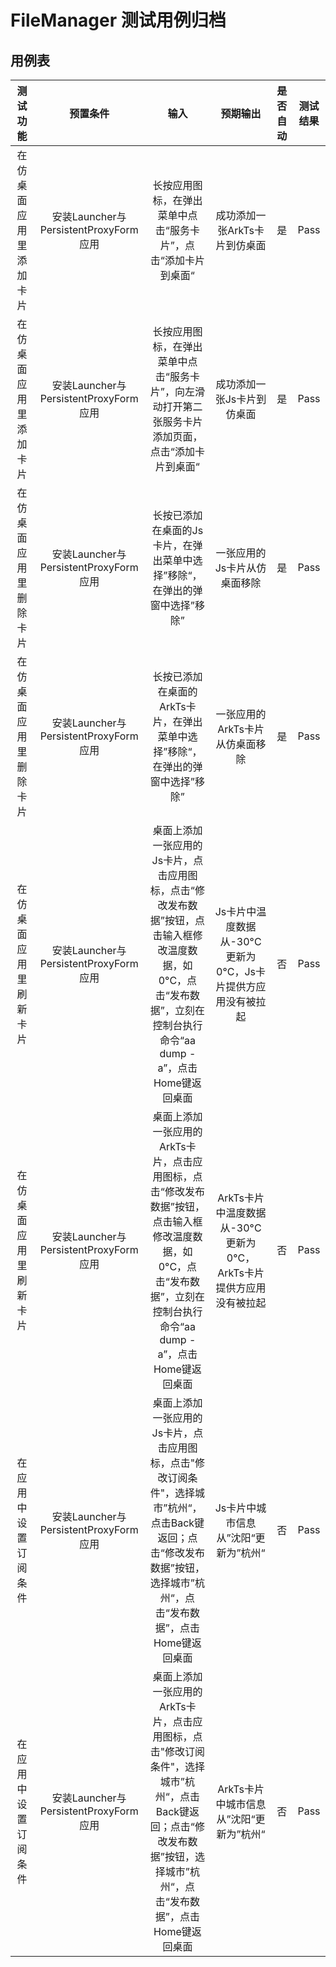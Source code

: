 # FileManager 测试用例归档

## 用例表

|测试功能|预置条件|输入|预期输出|是否自动|测试结果|
|:------------------------------:|:------------------------------:|:------------------------------:|:------------------------------:|:------------------------------:|:------------------------------:|
|在仿桌面应用里添加卡片| 安装Launcher与PersistentProxyForm应用 | 长按应用图标，在弹出菜单中点击“服务卡片”，点击“添加卡片到桌面“ | 成功添加一张ArkTs卡片到仿桌面 |是|Pass|
|在仿桌面应用里添加卡片| 安装Launcher与PersistentProxyForm应用 | 长按应用图标，在弹出菜单中点击“服务卡片”，向左滑动打开第二张服务卡片添加页面，点击“添加卡片到桌面“ | 成功添加一张Js卡片到仿桌面 |是|Pass|
|在仿桌面应用里删除卡片| 安装Launcher与PersistentProxyForm应用 | 长按已添加在桌面的Js卡片，在弹出菜单中选择”移除“，在弹出的弹窗中选择”移除” | 一张应用的Js卡片从仿桌面移除 |是|Pass|
|在仿桌面应用里删除卡片| 安装Launcher与PersistentProxyForm应用 | 长按已添加在桌面的ArkTs卡片，在弹出菜单中选择”移除“，在弹出的弹窗中选择”移除” | 一张应用的ArkTs卡片从仿桌面移除 |是|Pass|
|在仿桌面应用里刷新卡片 | 安装Launcher与PersistentProxyForm应用 | 桌面上添加一张应用的Js卡片，点击应用图标，点击“修改发布数据”按钮，点击输入框修改温度数据，如0°C，点击“发布数据”，立刻在控制台执行命令“aa dump -a”，点击Home键返回桌面 | Js卡片中温度数据从-30°C更新为0°C，Js卡片提供方应用没有被拉起 |否|Pass|
|在仿桌面应用里刷新卡片 | 安装Launcher与PersistentProxyForm应用 | 桌面上添加一张应用的ArkTs卡片，点击应用图标，点击“修改发布数据”按钮，点击输入框修改温度数据，如0°C，点击“发布数据”，立刻在控制台执行命令“aa dump -a”，点击Home键返回桌面 | ArkTs卡片中温度数据从-30°C更新为0°C，ArkTs卡片提供方应用没有被拉起 |否|Pass|
|在应用中设置订阅条件 | 安装Launcher与PersistentProxyForm应用 | 桌面上添加一张应用的Js卡片，点击应用图标，点击"修改订阅条件"，选择城市”杭州“，点击Back键返回；点击“修改发布数据”按钮，选择城市”杭州“，点击“发布数据”，点击Home键返回桌面 | Js卡片中城市信息从”沈阳“更新为”杭州“ |否|Pass|
|在应用中设置订阅条件 | 安装Launcher与PersistentProxyForm应用 | 桌面上添加一张应用的ArkTs卡片，点击应用图标，点击"修改订阅条件"，选择城市”杭州“，点击Back键返回；点击“修改发布数据”按钮，选择城市”杭州“，点击“发布数据”，点击Home键返回桌面 | ArkTs卡片中城市信息从”沈阳“更新为”杭州“ |否|Pass|
